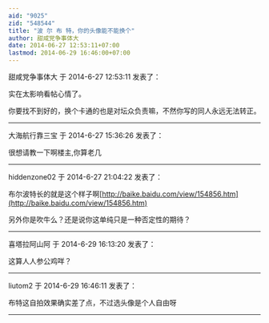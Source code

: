 ```yaml
---
aid: "9025"
zid: "548544"
title: "波 尔 布 特，你的头像能不能换个"
author: 甜咸党争事体大
date: 2014-06-27 12:53:11+07:00
lastmod: 2014-06-29 16:46:00+07:00
---
```


甜咸党争事体大 于 2014-6-27 12:53:11 发表了：

实在太影响看帖心情了。

你要找不到好的，换个卡通的也是对坛众负责嘛，不然你写的同人永远无法转正。

---

大海航行靠三宝 于 2014-6-27 15:36:26 发表了：

很想请教一下啊楼主,你算老几

---

hiddenzone02 于 2014-6-27 21:04:22 发表了：

布尔波特长的就是这个样子啊[http://baike.baidu.com/view/154856.htm](http://baike.baidu.com/view/154856.htm)

另外你是吹牛么？还是说你这单纯只是一种否定性的期待？

---

喜塔拉阿山阿 于 2014-6-29 16:13:20 发表了：

这算人人参公鸡咩？

---

liutom2 于 2014-6-29 16:46:11 发表了：

布特这自拍效果确实差了点，不过选头像是个人自由呀

---
